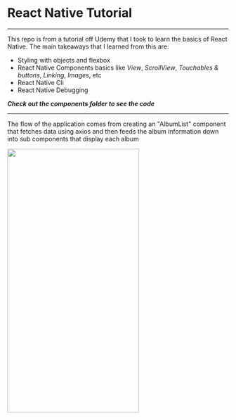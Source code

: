 # React Native Tutorial

---

This repo is from a tutorial off Udemy that I took to learn the basics of React Native. The main takeaways that I learned from this are:

- Styling with objects and flexbox
- React Native Components basics like _View_, _ScrollView_, _Touchables & buttons_, _Linking_, _Images_, etc
- React Native Cli
- React Native Debugging

**_Check out the components folder to see the code_**

---

The flow of the application comes from creating an "AlbumList" component that fetches data using axios and then feeds the album information down into sub components that display each album

<img src="assets/albums.gif" height=600 width=300/>
